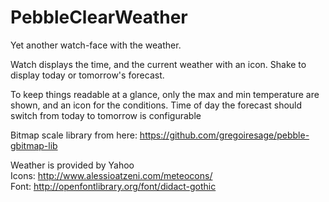 # PebbleClearWeather
Yet another watch-face with the weather.

Watch displays the time, and the current weather with an icon. Shake to display today or tomorrow's forecast.

To keep things readable at a glance, only the max and min temperature are shown, and an icon for the conditions. Time of day the forecast should switch from today to tomorrow is configurable

Bitmap scale library from here: https://github.com/gregoiresage/pebble-gbitmap-lib

Weather is provided by Yahoo  
Icons: http://www.alessioatzeni.com/meteocons/  
Font: http://openfontlibrary.org/font/didact-gothic  
